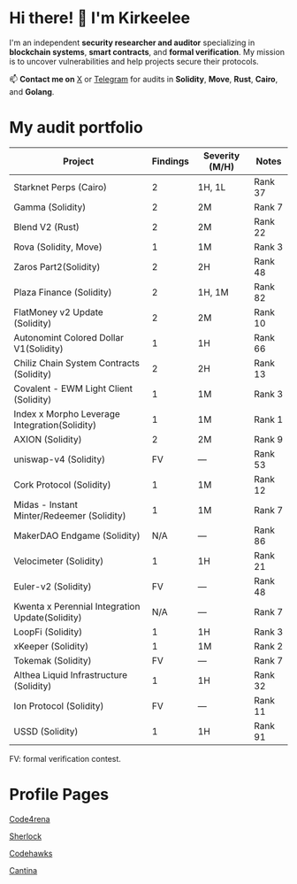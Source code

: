 # Hi there! 👋 I'm Kirkeelee

I'm an independent **security researcher and auditor** specializing in **blockchain systems**, **smart contracts**, and **formal verification**. My mission is to uncover vulnerabilities and help projects secure their protocols.

📫 **Contact me on** [X](https://x.com/0xKER2) or [Telegram](http://t.me/Oxker2) for audits in **Solidity**, **Move**, **Rust**, **Cairo**, and **Golang**.



# My audit portfolio

| Project                             | Findings | Severity (M/H) | Notes       |
|-------------------------------------|----------|----------------|-------------|
|Starknet Perps (Cairo)                     |  2       |1H, 1L          | Rank 37     | 
Gamma  (Solidity)                              | 2        |  2M            | Rank 7   |
|Blend V2 (Rust)                     | 2        | 2M             | Rank 22    |
| Rova    (Solidity, Move)                            | 1        | 1M             | Rank 3      |
| Zaros Part2(Solidity)                         | 2        | 2H             | Rank 48     |
| Plaza Finance (Solidity)                      | 2        | 1H, 1M         | Rank 82     |
| FlatMoney v2 Update (Solidity)               | 2        | 2M             | Rank 10     |
| Autonomint Colored Dollar V1(Solidity)        | 1        | 1H             | Rank 66     |
| Chiliz Chain System Contracts (Solidity)      | 2        | 2H             | Rank 13     |
| Covalent - EWM Light Client  (Solidity)       | 1        | 1M             | Rank 3      |
| Index x Morpho Leverage Integration(Solidity) | 1        | 1M             | Rank 1      |
| AXION                (Solidity)               | 2        | 2M             | Rank 9      |
| uniswap-v4        (Solidity)                  | FV       | —              | Rank 53     |
| Cork Protocol   (Solidity)                    | 1        | 1M             | Rank 12     |
| Midas - Instant Minter/Redeemer (Solidity)    | 1        | 1M             | Rank 7      |
| MakerDAO Endgame    (Solidity)                | N/A      | —              | Rank 86     |
| Velocimeter    (Solidity)                     | 1        | 1H             | Rank 21     |
| Euler-v2   (Solidity)                         | FV       | —              | Rank 48     |
| Kwenta x Perennial Integration Update(Solidity) | N/A    | —              | Rank 7      |
| LoopFi                  (Solidity)            | 1        | 1H             | Rank 3      |
| xKeeper               (Solidity)              | 1        | 1M             | Rank 2      |
| Tokemak             (Solidity)                | FV       | —              | Rank 7      |
| Althea Liquid Infrastructure (Solidity)       | 1        | 1H             | Rank 32     |
| Ion Protocol          (Solidity)              | FV       | —              | Rank 11     |
| USSD              (Solidity)                  | 1        | 1H             | Rank 91     |

FV: formal verification contest.

# Profile Pages

[Code4rena](https://code4rena.com/@Kirkeelee)

[Sherlock](https://audits.sherlock.xyz/watson/Kirkeelee)

[Codehawks](https://profiles.cyfrin.io/u/kirkeelee)

[Cantina](https://cantina.xyz/u/kirkeelee)
